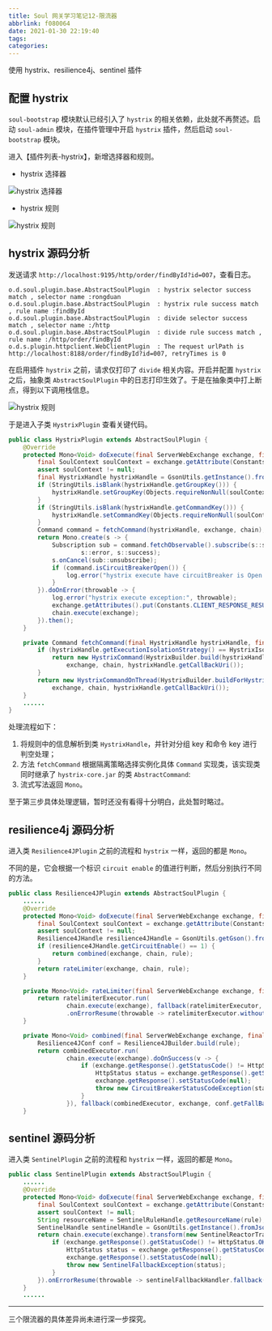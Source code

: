 ```yaml
---
title: Soul 网关学习笔记12-限流器
abbrlink: f080064
date: 2021-01-30 22:19:40
tags:
categories:
---
```

使用 hystrix、resilience4j、sentinel 插件
<!--more-->

## 配置 hystrix

`soul-bootstrap` 模块默认已经引入了 `hystrix` 的相关依赖，此处就不再赘述。启动 `soul-admin` 模块，在插件管理中开启 `hystrix` 插件，然后启动 `soul-bootstrap` 模块。

进入【插件列表-hystrix】，新增选择器和规则。

- hystrix 选择器

![hystrix 选择器](/images/soul/admin-hystrix-selector.png)

- hystrix 规则

![hystrix 规则](/images/soul/admin-hystrix-rule.png)

## hystrix 源码分析

发送请求 `http://localhost:9195/http/order/findById?id=007`，查看日志。

```log
o.d.soul.plugin.base.AbstractSoulPlugin  : hystrix selector success match , selector name :rongduan
o.d.soul.plugin.base.AbstractSoulPlugin  : hystrix rule success match , rule name :findById
o.d.soul.plugin.base.AbstractSoulPlugin  : divide selector success match , selector name :/http
o.d.soul.plugin.base.AbstractSoulPlugin  : divide rule success match , rule name :/http/order/findById
o.d.s.plugin.httpclient.WebClientPlugin  : The request urlPath is http://localhost:8188/order/findById?id=007, retryTimes is 0
```

在启用插件 `hystrix` 之前，请求仅打印了 `divide` 相关内容。开启并配置 `hystrix` 之后，抽象类 `AbstractSoulPlugin` 中的日志打印生效了。于是在抽象类中打上断点，得到以下调用栈信息。

![hystrix 规则](/images/soul/stack-trace-hystrix.doExecute.png)

于是进入子类 `HystrixPlugin` 查看关键代码。

```java
public class HystrixPlugin extends AbstractSoulPlugin {
    @Override
    protected Mono<Void> doExecute(final ServerWebExchange exchange, final SoulPluginChain chain, final SelectorData selector, final RuleData rule) {
        final SoulContext soulContext = exchange.getAttribute(Constants.CONTEXT);
        assert soulContext != null;
        final HystrixHandle hystrixHandle = GsonUtils.getInstance().fromJson(rule.getHandle(), HystrixHandle.class);
        if (StringUtils.isBlank(hystrixHandle.getGroupKey())) {
            hystrixHandle.setGroupKey(Objects.requireNonNull(soulContext).getModule());
        }
        if (StringUtils.isBlank(hystrixHandle.getCommandKey())) {
            hystrixHandle.setCommandKey(Objects.requireNonNull(soulContext).getMethod());
        }
        Command command = fetchCommand(hystrixHandle, exchange, chain);
        return Mono.create(s -> {
            Subscription sub = command.fetchObservable().subscribe(s::success,
                    s::error, s::success);
            s.onCancel(sub::unsubscribe);
            if (command.isCircuitBreakerOpen()) {
                log.error("hystrix execute have circuitBreaker is Open! groupKey:{},commandKey:{}", hystrixHandle.getGroupKey(), hystrixHandle.getCommandKey());
            }
        }).doOnError(throwable -> {
            log.error("hystrix execute exception:", throwable);
            exchange.getAttributes().put(Constants.CLIENT_RESPONSE_RESULT_TYPE, ResultEnum.ERROR.getName());
            chain.execute(exchange);
        }).then();
    }

    private Command fetchCommand(final HystrixHandle hystrixHandle, final ServerWebExchange exchange, final SoulPluginChain chain) {
        if (hystrixHandle.getExecutionIsolationStrategy() == HystrixIsolationModeEnum.SEMAPHORE.getCode()) {
            return new HystrixCommand(HystrixBuilder.build(hystrixHandle),
                exchange, chain, hystrixHandle.getCallBackUri());
        }
        return new HystrixCommandOnThread(HystrixBuilder.buildForHystrixCommand(hystrixHandle),
            exchange, chain, hystrixHandle.getCallBackUri());
    }
    ......
}
```

处理流程如下：

1. 将规则中的信息解析到类 `HystrixHandle`，并针对分组 key 和命令 key 进行判空处理；
2. 方法 `fetchCommand` 根据隔离策略选择实例化具体 `Command` 实现类，该实现类同时继承了 `hystrix-core.jar` 的类 `AbstractCommand`:
3. 流式写法返回 `Mono`。

至于第三步具体处理逻辑，暂时还没有看得十分明白，此处暂时略过。

## resilience4j 源码分析

进入类 `Resilience4JPlugin` 之前的流程和 `hystrix` 一样，返回的都是 `Mono`。

不同的是，它会根据一个标识 `circuit enable` 的值进行判断，然后分别执行不同的方法。

```java
public class Resilience4JPlugin extends AbstractSoulPlugin {
    ......
    @Override
    protected Mono<Void> doExecute(final ServerWebExchange exchange, final SoulPluginChain chain, final SelectorData selector, final RuleData rule) {
        final SoulContext soulContext = exchange.getAttribute(Constants.CONTEXT);
        assert soulContext != null;
        Resilience4JHandle resilience4JHandle = GsonUtils.getGson().fromJson(rule.getHandle(), Resilience4JHandle.class);
        if (resilience4JHandle.getCircuitEnable() == 1) {
            return combined(exchange, chain, rule);
        }
        return rateLimiter(exchange, chain, rule);
    }

    private Mono<Void> rateLimiter(final ServerWebExchange exchange, final SoulPluginChain chain, final RuleData rule) {
        return ratelimiterExecutor.run(
                chain.execute(exchange), fallback(ratelimiterExecutor, exchange, null), Resilience4JBuilder.build(rule))
                .onErrorResume(throwable -> ratelimiterExecutor.withoutFallback(exchange, throwable));
    }

    private Mono<Void> combined(final ServerWebExchange exchange, final SoulPluginChain chain, final RuleData rule) {
        Resilience4JConf conf = Resilience4JBuilder.build(rule);
        return combinedExecutor.run(
                chain.execute(exchange).doOnSuccess(v -> {
                    if (exchange.getResponse().getStatusCode() != HttpStatus.OK) {
                        HttpStatus status = exchange.getResponse().getStatusCode();
                        exchange.getResponse().setStatusCode(null);
                        throw new CircuitBreakerStatusCodeException(status);
                    }
                }), fallback(combinedExecutor, exchange, conf.getFallBackUri()), conf);
    }
```

## sentinel 源码分析

进入类 `SentinelPlugin` 之前的流程和 `hystrix` 一样，返回的都是 `Mono`。

```java
public class SentinelPlugin extends AbstractSoulPlugin {
    ......
    @Override
    protected Mono<Void> doExecute(final ServerWebExchange exchange, final SoulPluginChain chain, final SelectorData selector, final RuleData rule) {
        final SoulContext soulContext = exchange.getAttribute(Constants.CONTEXT);
        assert soulContext != null;
        String resourceName = SentinelRuleHandle.getResourceName(rule);
        SentinelHandle sentinelHandle = GsonUtils.getInstance().fromJson(rule.getHandle(), SentinelHandle.class);
        return chain.execute(exchange).transform(new SentinelReactorTransformer<>(resourceName)).doOnSuccess(v -> {
            if (exchange.getResponse().getStatusCode() != HttpStatus.OK) {
                HttpStatus status = exchange.getResponse().getStatusCode();
                exchange.getResponse().setStatusCode(null);
                throw new SentinelFallbackException(status);
            }
        }).onErrorResume(throwable -> sentinelFallbackHandler.fallback(exchange, UriUtils.createUri(sentinelHandle.getFallbackUri()), throwable));
    }
    ......
```

---
三个限流器的具体差异尚未进行深一步探究。
